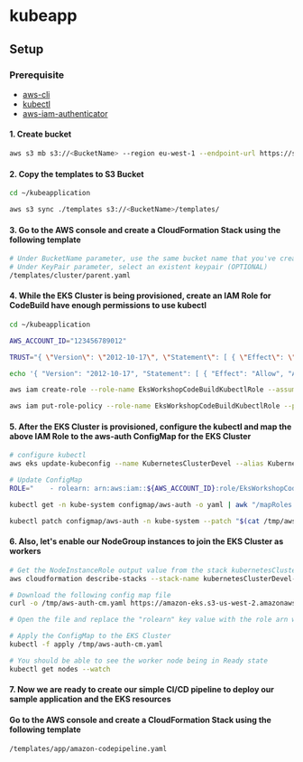 # kubeapp

## Setup

### Prerequisite

* [aws-cli](https://docs.aws.amazon.com/cli/latest/userguide/cli-chap-install.html)
* [kubectl](https://docs.aws.amazon.com/eks/latest/userguide/install-kubectl.html)
* [aws-iam-authenticator](https://docs.aws.amazon.com/eks/latest/userguide/install-aws-iam-authenticator.html)

#### 1. Create bucket

```bash
aws s3 mb s3://<BucketName> --region eu-west-1 --endpoint-url https://s3.eu-west-1.amazonaws.com
```

#### 2. Copy the templates to S3 Bucket

```bash
cd ~/kubeapplication

aws s3 sync ./templates s3://<BucketName>/templates/
```

#### 3. Go to the AWS console and create a CloudFormation Stack using the following template

```bash
# Under BucketName parameter, use the same bucket name that you've created
# Under KeyPair parameter, select an existent keypair (OPTIONAL)
/templates/cluster/parent.yaml
```

#### 4. While the EKS Cluster is being provisioned, create an IAM Role for CodeBuild have enough permissions to use kubectl

```bash
cd ~/kubeapplication

AWS_ACCOUNT_ID="123456789012"

TRUST="{ \"Version\": \"2012-10-17\", \"Statement\": [ { \"Effect\": \"Allow\", \"Principal\": { \"AWS\": \"arn:aws:iam::${AWS_ACCOUNT_ID}:root\" }, \"Action\": \"sts:AssumeRole\" } ] }"

echo '{ "Version": "2012-10-17", "Statement": [ { "Effect": "Allow", "Action": "eks:Describe*", "Resource": "*" } ] }' > /tmp/iam-role-policy

aws iam create-role --role-name EksWorkshopCodeBuildKubectlRole --assume-role-policy-document "${TRUST}" --output text --query 'Role.Arn'

aws iam put-role-policy --role-name EksWorkshopCodeBuildKubectlRole --policy-name eks-describe --policy-document file:///tmp/iam-role-policy
```

#### 5. After the EKS Cluster is provisioned, configure the kubectl and map the above IAM Role to the aws-auth ConfigMap for the EKS Cluster

```bash
# configure kubectl
aws eks update-kubeconfig --name KubernetesClusterDevel --alias KubernetesClusterDevel --region eu-west-1

# Update ConfigMap
ROLE="    - rolearn: arn:aws:iam::${AWS_ACCOUNT_ID}:role/EksWorkshopCodeBuildKubectlRole\n      username: build\n      groups:\n        - system:masters"

kubectl get -n kube-system configmap/aws-auth -o yaml | awk "/mapRoles: \|/{print;print \"${ROLE}\";next}1" > /tmp/aws-auth-patch.yml

kubectl patch configmap/aws-auth -n kube-system --patch "$(cat /tmp/aws-auth-patch.yml)"
```

#### 6. Also, let's enable our NodeGroup instances to join the EKS Cluster as workers

```bash
# Get the NodeInstanceRole output value from the stack kubernetesClusterDevel-EKSNodeGroup-<RandomString>
aws cloudformation describe-stacks --stack-name kubernetesClusterDevel-EKSNodeGroup-<RandomString> --region eu-west-1 --output json | jq -r '.Stacks[0].Outputs[0] | select(.OutputKey=="NodeInstanceRole") | .OutputValue'

# Download the following config map file
curl -o /tmp/aws-auth-cm.yaml https://amazon-eks.s3-us-west-2.amazonaws.com/cloudformation/2019-11-15/aws-auth-cm.yaml

# Open the file and replace the "rolearn" key value with the role arn we get from the stack output

# Apply the ConfigMap to the EKS Cluster
kubectl -f apply /tmp/aws-auth-cm.yaml

# You should be able to see the worker node being in Ready state
kubectl get nodes --watch
```

#### 7. Now we are ready to create our simple CI/CD pipeline to deploy our sample application and the EKS resources

#### Go to the AWS console and create a CloudFormation Stack using the following template

```bash
/templates/app/amazon-codepipeline.yaml
```
